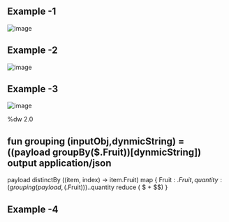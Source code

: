 ## Example -1

![image](https://github.com/user-attachments/assets/418bf7a0-be55-463c-be5e-18c98a667e78)

## Example -2

![image](https://github.com/user-attachments/assets/2367cfee-d4f6-4b88-a123-0e97ed4cb677)

## Example -3

![image](https://github.com/user-attachments/assets/7431129b-a974-4ed0-868a-a839ff15484a)

%dw 2.0

fun grouping (inputObj,dynmicString) = ((payload groupBy($.Fruit))[dynmicString])
output application/json
---
payload distinctBy ((item, index) -> item.Fruit) map {
    Fruit : $.Fruit,
    quantity : (grouping (payload,($.Fruit)))..quantity reduce ( $ + $$)
}

## Example -4
